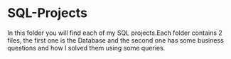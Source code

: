 # SQL-Projects

In this folder you will find each of my SQL projects.Each folder contains 2 files, the first one is the Database and the second one has some business questions and how I solved them using some queries.
